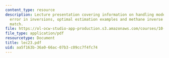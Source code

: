 ```yaml
---
content_type: resource
description: Lecture presentation covering information on handling model and calibration
  error in inversions, optimal estimation examples and methane inverse studies using
  match.
file: https://ol-ocw-studio-app-production.s3.amazonaws.com/courses/10-571j-atmospheric-physics-and-chemistry-spring-2006/aa5f163b36a066ac07b3c09cc7f4fc74_lec23.pdf
file_type: application/pdf
resourcetype: Document
title: lec23.pdf
uid: aa5f163b-36a0-66ac-07b3-c09cc7f4fc74
---
```

